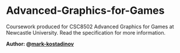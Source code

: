 # Advanced-Graphics-for-Games

Coursework produced for CSC8502 Advanced Graphics for Games at Newcastle University. Read the specification for more information.

**Author: @[mark-kostadinov](https://github.com/mark-kostadinov)**
